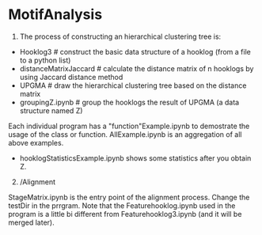 # MotifAnalysis

1. The process of constructing an hierarchical clustering tree is:

* Hooklog3 # construct the basic data structure of a hooklog (from a file to a python list)
* distanceMatrixJaccard # calculate the distance matrix of n hooklogs by using Jaccard distance method
* UPGMA # draw the hierarchical clustering tree based on the distance matrix
* groupingZ.ipynb # group the hooklogs the result of UPGMA (a data structure named Z)

Each individual program has a "function"Example.ipynb to demostrate the usage of the class or function.
AllExample.ipynb is an aggregation of all above examples.

* hooklogStatisticsExample.ipynb shows some statistics after you obtain Z.


2. /Alignment

StageMatrix.ipynb is the entry point of the alignment process. Change the testDir in the prrgram. Note that the Featurehooklog.ipynb used in the program is a little bi different from Featurehooklog3.ipynb (and it will be merged later).
